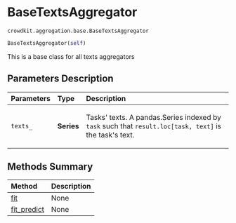 # BaseTextsAggregator

`crowdkit.aggregation.base.BaseTextsAggregator`

```python
BaseTextsAggregator(self)
```

This is a base class for all texts aggregators

## Parameters Description

| Parameters | Type | Description |
| :----------| :----| :-----------|
`texts_`|**Series**|<p>Tasks&#x27; texts. A pandas.Series indexed by `task` such that `result.loc[task, text]` is the task&#x27;s text.</p>

## Methods Summary

| Method | Description |
| :------| :-----------|
[fit](crowdkit.aggregation.base.BaseTextsAggregator.fit.md)| None
[fit_predict](crowdkit.aggregation.base.BaseTextsAggregator.fit_predict.md)| None
